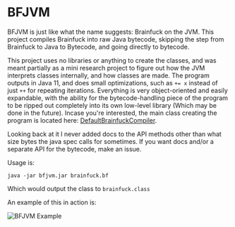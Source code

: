 # BFJVM

BFJVM is just like what the name suggests: Brainfuck on the JVM. This project compiles Brainfuck into raw Java bytecode, skipping the step from Brainfuck to Java to Bytecode, and going directly to bytecode.

This project uses no libraries or anything to create the classes, and was meant partially as a mini research project to figure out how the JVM interprets classes internally, and how classes are made. The program outputs in Java 11, and does small optimizations, such as `+= x` instead of just `++` for repeating iterations. Everything is very object-oriented and easily expandable, with the ability for the bytecode-handling piece of the program to be ripped out completely into its own low-level library (Which may be done in the future). Incase you're interested, the main class creating the program is located here: [DefaultBrainfuckCompiler](https://github.com/RubbaBoy/BFJVM/blob/master/src/main/java/com/uddernetworks/bfjvm/bytecode/DefaultBrainfuckCompiler.java).

Looking back at it I never added docs to the API methods other than what size bytes the java spec calls for sometimes. If you want docs and/or a separate API for the bytecode, make an issue.

Usage is:

```
java -jar bfjvm.jar brainfuck.bf
```

Which would output the class to `brainfuck.class`

An example of this in action is:

![BFJVM Example](https://rubbaboy.me/images/0yplyfd)